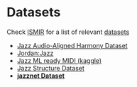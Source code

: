 # Datasets

Check [ISMIR](https://ismir.net/) for a list of relevant [datasets](https://ismir.net/resources/datasets/)

- [Jazz Audio-Aligned Harmony Dataset](https://github.com/MTG/JAAH)
- [Jordan:Jazz](https://github.com/jblsmith/ma-thesis)
- [Jazz ML ready MIDI (kaggle)](https://www.kaggle.com/datasets/saikayala/jazz-ml-ready-midi)
- [Jazz Structure Dataset](https://github.com/stefan-balke/jsd)
- **[jazznet Dataset](https://github.com/tosiron/jazznet/tree/main/download)**